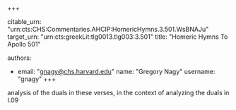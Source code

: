 +++


citable_urn: "urn:cts:CHS:Commentaries.AHCIP:HomericHymns.3.501.WsBNAJu"
target_urn: "urn:cts:greekLit:tlg0013.tlg003:3.501"
title: "Homeric Hymns To Apollo 501"

authors:
- email: "gnagy@chs.harvard.edu"
  name: "Gregory Nagy"
  username: "gnagy"
+++

<p>analysis of the duals in these verses, in the context of analyzing the duals in I.09</p>